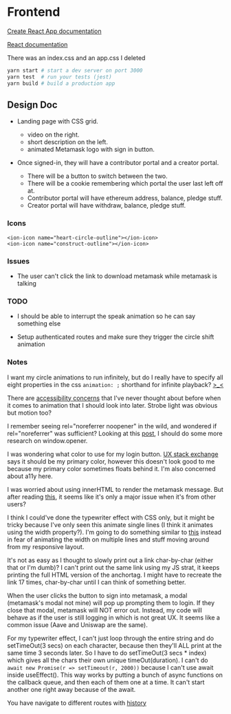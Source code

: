# Frontend

[Create React App documentation](https://facebook.github.io/create-react-app/docs/getting-started)

[React documentation](https://reactjs.org/)

There was an index.css and an app.css I deleted

```bash
yarn start # start a dev server on port 3000
yarn test  # run your tests (jest)
yarn build # build a production app
```

## Design Doc

- Landing page with CSS grid.
  - video on the right.
  - short description on the left.
  - animated Metamask logo with sign in button.

- Once signed-in, they will have a contributor portal and a creator portal.
  - There will be a button to switch between the two.
  - There will be a cookie remembering which portal the user last left off at.
  - Contributor portal will have ethereum address, balance, pledge stuff.
  - Creator portal will have withdraw, balance, pledge stuff.

### Icons

```tsx
<ion-icon name="heart-circle-outline"></ion-icon>
<ion-icon name="construct-outline"></ion-icon>
```

### Issues

- The user can't click the link to download metamask while metamask is talking

### TODO

- I should be able to interrupt the speak animation so he can say something else

- Setup authenticated routes and make sure they trigger the circle shift animation

### Notes

I want my circle animations to run infinitely, but do I really have to specify all eight properties in the css `animation: ;` shorthand for infinite playback? [>_<](https://youtu.be/AbnWq7F9o20?t=11)

There are [accessibility concerns](https://developer.mozilla.org/en-US/docs/Web/CSS/animation#accessibility_concerns) that I've never thought about before when it comes to animation that I should look into later. Strobe light was obvious but motion too?

I remember seeing rel="noreferrer noopener" in the wild, and wondered if rel="noreferrer" was sufficient? Looking at this [post](https://stackoverflow.com/questions/57628890), I should do some more research on window.opener.

I was wondering what color to use for my login button. [UX stack exchange](https://ux.stackexchange.com/questions/104224) says it should be my primary color, however this doesn't look good to me because my primary color sometimes floats behind it. I'm also concerned about a11y here.

I was worried about using innerHTML to render the metamask message. But after reading [this](https://www.reddit.com/r/learnjavascript/comments/9502x5/is_innerhtml_still_considered_bad/), it seems like it's only a major issue when it's from other users?

I think I could've done the typewriter effect with CSS only, but it might be tricky because I've only seen this animate single lines (I think it animates using the width property?). I'm going to do something similar to [this](https://www.w3schools.com/howto/howto_js_typewriter.asp) instead in fear of animating the width on multiple lines and stuff moving around from my responsive layout.

It's not as easy as I thought to slowly print out a link char-by-char (either that or I'm dumb)? I can't print out the same link using my JS strat, it keeps printing the full HTML version of the anchortag. I might have to recreate the link 17 times, char-by-char until I can think of something better.

When the user clicks the button to sign into metamask, a modal (metamask's modal not mine) will pop up prompting them to login. If they close that modal, metamask will NOT error out. Instead, my code will behave as if the user is still logging in which is not great UX. It seems like a common issue (Aave and Uniswap are the same).

For my typewriter effect, I can't just loop through the entire string and do setTimeOut(3 secs) on each character, because then they'll ALL print at the same time 3 seconds later. So I have to do setTimeOut(3 secs * index) which gives all the chars their own unique timeOut(duration). I can't do `await new Promise(r => setTimeout(r, 2000))` because I can't use await inside useEffect(). This way works by putting a bunch of async functions on the callback queue, and then each of them one at a time. It can't start another one right away because of the await.

You have navigate to different routes with [history](https://stackoverflow.com/questions/31079081)